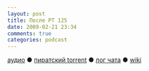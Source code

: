 ```yaml
---
layout: post
title: После РТ 125
date: 2009-02-21 23:34
comments: true
categories: podcast
---
```

[аудио](http://cdn.radio-t.com/rt125post.mp3) ● [пиратский torrent](http://pirates.radio-t.com/torrents/rt125post.mp3.torrent) ● [лог чата](http://chat.radio-t.com/logs/radio-t-125.html) ● [wiki](http://wiki.radio-t.com/%D0%9F%D0%BE%D1%81%D0%BB%D0%B5_%D0%A0%D0%A2_125)<audio src="http://cdn.radio-t.com/rt125post.mp3" preload="none">
